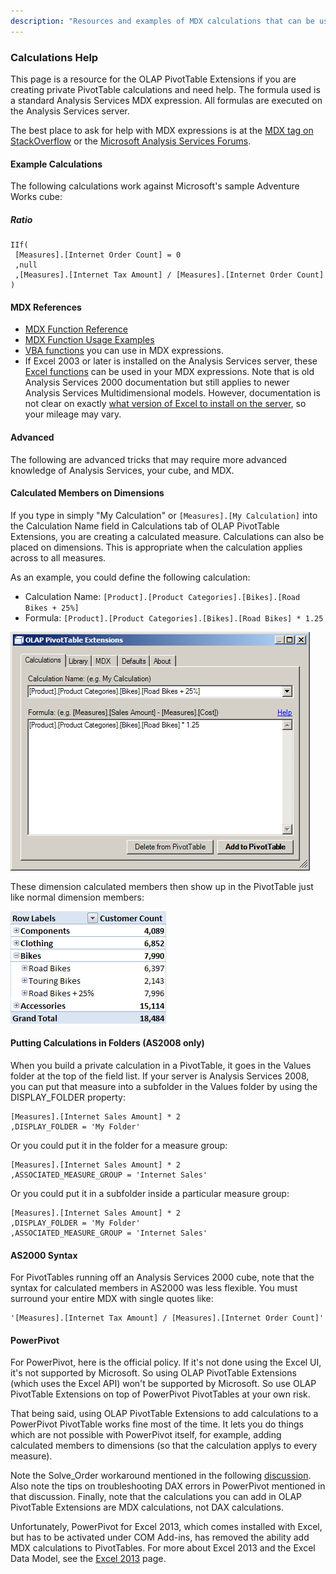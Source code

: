 ```yaml
---
description: "Resources and examples of MDX calculations that can be used in OLAP PivotTable Extensions"
---
```

### Calculations Help

This page is a resource for the OLAP PivotTable Extensions if you are creating private PivotTable calculations and need help. The formula used is a standard Analysis Services MDX expression. All formulas are executed on the Analysis Services server.

The best place to ask for help with MDX expressions is at the [MDX tag on StackOverflow](http://stackoverflow.com/questions/tagged/mdx) or the [Microsoft Analysis Services Forums](http://social.msdn.microsoft.com/forums/en-US/sqlanalysisservices/threads/).


#### Example Calculations 
The following calculations work against Microsoft's sample Adventure Works cube:

##### Ratio 
```mdx
IIf(
 [Measures].[Internet Order Count] = 0
 ,null
 ,[Measures].[Internet Tax Amount] / [Measures].[Internet Order Count]
)
```

#### MDX References

* [MDX Function Reference](http://msdn2.microsoft.com/en-us/library/ms145970.aspx)
* [MDX Function Usage Examples](http://www.mdxpert.com)
* [VBA functions](https://docs.microsoft.com/en-us/sql/mdx/vba-functions-in-mdx-and-dax) you can use in MDX expressions.
* If Excel 2003 or later is installed on the Analysis Services server, these [Excel functions](http://web.archive.org/web/20090722011824/http://msdn.microsoft.com/en-us/library/aa178231(SQL.80).aspx) can be used in your MDX expressions. Note that is old Analysis Services 2000 documentation but still applies to newer Analysis Services Multidimensional models. However, documentation is not clear on exactly [what version of Excel to install on the server](https://connect.microsoft.com/SQLServer/feedback/details/124864/shouldnt-need-to-separately-install-excel-to-get-excel-functions-in-mdx), so your mileage may vary.


#### Advanced

The following are advanced tricks that may require more advanced knowledge of Analysis Services, your cube, and MDX.


#### Calculated Members on Dimensions

If you type in simply "My Calculation" or `[Measures].[My Calculation]` into the Calculation Name field in Calculations tab of OLAP PivotTable Extensions, you are creating a calculated measure. Calculations can also be placed on dimensions. This is appropriate when the calculation applies across to all measures.

As an example, you could define the following calculation:
* Calculation Name: `[Product].[Product Categories].[Bikes].[Road Bikes + 25%]`
* Formula: `[Product].[Product Categories].[Bikes].[Road Bikes] * 1.25`

![](Calculations%20Help_DimensionCalcMemberFormula.png)

These dimension calculated members then show up in the PivotTable just like normal dimension members:

![](Calculations%20Help_DimensionCalcMemberPivotTable.png)




#### Putting Calculations in Folders (AS2008 only)

When you build a private calculation in a PivotTable, it goes in the Values folder at the top of the field list. If your server is Analysis Services 2008, you can put that measure into a subfolder in the Values folder by using the DISPLAY_FOLDER property:

```
[Measures].[Internet Sales Amount] * 2
,DISPLAY_FOLDER = 'My Folder'
```

Or you could put it in the folder for a measure group:

```
[Measures].[Internet Sales Amount] * 2
,ASSOCIATED_MEASURE_GROUP = 'Internet Sales'
```

Or you could put it in a subfolder inside a particular measure group:

```
[Measures].[Internet Sales Amount] * 2
,DISPLAY_FOLDER = 'My Folder'
,ASSOCIATED_MEASURE_GROUP = 'Internet Sales'
```


#### AS2000 Syntax

For PivotTables running off an Analysis Services 2000 cube, note that the syntax for calculated members in AS2000 was less flexible. You must surround your entire MDX with single quotes like:

```
'[Measures].[Internet Tax Amount] / [Measures].[Internet Order Count]'
```


#### PowerPivot

For PowerPivot, here is the official policy. If it's not done using the Excel UI, it's not supported by Microsoft. So using OLAP PivotTable Extensions (which uses the Excel API) won't be supported by Microsoft. So use OLAP PivotTable Extensions on top of PowerPivot PivotTables at your own risk.

That being said, using OLAP PivotTable Extensions to add calculations to a PowerPivot PivotTable works fine most of the time. It lets you do things which are not possible with PowerPivot itself, for example, adding calculated members to dimensions (so that the calculation applys to every measure).

Note the Solve_Order workaround mentioned in the following [discussion](https://olappivottableextend.codeplex.com/discussions/219957). Also note the tips on troubleshooting DAX errors in PowerPivot mentioned in that discussion. Finally, note that the calculations you can add in OLAP PivotTable Extensions are MDX calculations, not DAX calculations.

Unfortunately, PowerPivot for Excel 2013, which comes installed with Excel, but has to be activated under COM Add-ins, has removed the ability add MDX calculations to PivotTables. For more about Excel 2013 and the Excel Data Model, see the [Excel 2013](Excel-2013.md) page.
